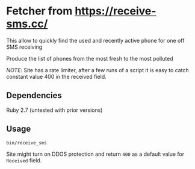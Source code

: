 # Fetcher from https://receive-sms.cc/

This allow to quickly find the used and recently active phone for one off SMS
receiving

Produce the list of phones from the most fresh to the most polluted

*NOTE*: Site has a rate limiter, after a few runs of a script it is easy to
catch constant value 400 in the received field.

## Dependencies

Ruby 2.7 (untested with prior versions)

## Usage

```bash
bin/receive_sms
```

Site might turn on DDOS protection and return `400` as a default value for
`Received` field.
